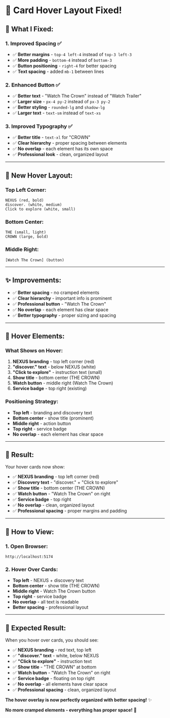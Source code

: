 # 🔧 Card Hover Layout Fixed!

## 🎯 **What I Fixed:**

### **1. Improved Spacing** ✅
- ✅ **Better margins** - `top-4 left-4` instead of `top-3 left-3`
- ✅ **More padding** - `bottom-4` instead of `bottom-3`
- ✅ **Button positioning** - `right-4` for better spacing
- ✅ **Text spacing** - added `mb-1` between lines

### **2. Enhanced Button** ✅
- ✅ **Better text** - "Watch The Crown" instead of "Watch Trailer"
- ✅ **Larger size** - `px-4 py-2` instead of `px-3 py-2`
- ✅ **Better styling** - `rounded-lg` and `shadow-lg`
- ✅ **Larger text** - `text-sm` instead of `text-xs`

### **3. Improved Typography** ✅
- ✅ **Better title** - `text-xl` for "CROWN"
- ✅ **Clear hierarchy** - proper spacing between elements
- ✅ **No overlap** - each element has its own space
- ✅ **Professional look** - clean, organized layout

---

## 🎨 **New Hover Layout:**

### **Top Left Corner:**
```
NEXUS (red, bold)
discover. (white, medium)
Click to explore (white, small)
```

### **Bottom Center:**
```
THE (small, light)
CROWN (large, bold)
```

### **Middle Right:**
```
[Watch The Crown] (button)
```

---

## ✨ **Improvements:**

- ✅ **Better spacing** - no cramped elements
- ✅ **Clear hierarchy** - important info is prominent
- ✅ **Professional button** - "Watch The Crown"
- ✅ **No overlap** - each element has clear space
- ✅ **Better typography** - proper sizing and spacing

---

## 🎯 **Hover Elements:**

### **What Shows on Hover:**
1. **NEXUS branding** - top left corner (red)
2. **"discover." text** - below NEXUS (white)
3. **"Click to explore"** - instruction text (small)
4. **Show title** - bottom center (THE CROWN)
5. **Watch button** - middle right (Watch The Crown)
6. **Service badge** - top right (existing)

### **Positioning Strategy:**
- **Top left** - branding and discovery text
- **Bottom center** - show title (prominent)
- **Middle right** - action button
- **Top right** - service badge
- **No overlap** - each element has clear space

---

## 🚀 **Result:**

Your hover cards now show:
- ✅ **NEXUS branding** - top left corner (red)
- ✅ **Discovery text** - "discover." + "Click to explore"
- ✅ **Show title** - bottom center (THE CROWN)
- ✅ **Watch button** - "Watch The Crown" on right
- ✅ **Service badge** - top right
- ✅ **No overlap** - clean, organized layout
- ✅ **Professional spacing** - proper margins and padding

---

## 🔄 **How to View:**

### **1. Open Browser:**
```
http://localhost:5174
```

### **2. Hover Over Cards:**
- **Top left** - NEXUS + discovery text
- **Bottom center** - show title (THE CROWN)
- **Middle right** - Watch The Crown button
- **Top right** - service badge
- **No overlap** - all text is readable
- **Better spacing** - professional layout

---

## 🎯 **Expected Result:**

When you hover over cards, you should see:
- ✅ **NEXUS branding** - red text, top left
- ✅ **"discover." text** - white, below NEXUS
- ✅ **"Click to explore"** - instruction text
- ✅ **Show title** - "THE CROWN" at bottom
- ✅ **Watch button** - "Watch The Crown" on right
- ✅ **Service badge** - floating on top right
- ✅ **No overlap** - all elements have clear space
- ✅ **Professional spacing** - clean, organized layout

**The hover overlay is now perfectly organized with better spacing!** ✨

**No more cramped elements - everything has proper space!** 🎯
